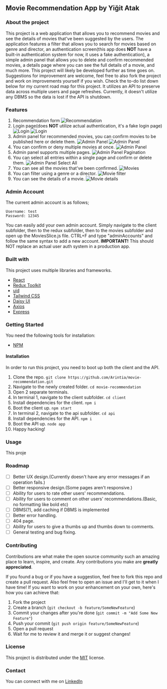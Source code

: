 ## Movie Recommendation App by Yiğit Atak

### About the project
This project is a web application that allows you to recommend movies and see the details of movies that've been suggested by the users. The application features a filter that allows you to search for movies based on genre and director, an authentication screen(this app does **NOT** have a built-in authentication system for now, it uses a fake authentication), a simple admin panel that allows you to delete and confirm recommended movies, a details page where you can see the full details of a movie, and much more. This project will likely be developed further as time goes on. Suggestions for improvement are welcome, feel free to also fork the project and work on improvements yourself if you wish. Check the to-do list down below for my current road map for this project. It utilizes an API to preserve data across multiple users and page refreshes. Currently, it doesn't utilize any DBMS so the data is lost if the API is shutdown.

### Features
1. Recommendation form
![Recommendation](./assets/recommendation.gif)
2. Login page(does **NOT** utilize actual authentication, it's a fake login page)
![Login](./assets/login.png)
![Login](./assets/loginerror.png)
3. Admin panel for recommended movies, you can confirm movies to be published here or delete them.
![Admin Panel](./assets/recommendationlist.png)
![Admin Panel](./assets/adminpanel.gif)
4. You can confirm or deny multiple movies at once.
![Admin Panel](./assets/adminpanelmultiple.gif)
5. Admin panel supports multiple pages.
![Admin Panel Pagination](./assets/pagination.png)
6. You can select all entries within a single page and confirm or delete them.
![Admin Panel Select All](./assets/selectall.gif)
7. You can see all the movies that've been confirmed.
![Movies](./assets/movies.png)
8. You can filter using a genre or a director.
![Movie filter](./assets/filter.gif)
9. You can see the details of a movie.
![Movie details](./assets/details.png)

### Admin Account
The current admin account is as follows;
```
Username: test
Password: 12345

```

You can easily add your own admin account. Simply navigate to the client subfolder, then to the redux subfolder, then to the movies subfolder and open up the MoviesSlice.js file. CTRL+F and type "adminAccounts" and follow the same syntax to add a new account. **IMPORTANT!** This should NOT replace an actual user auth system in a production app.
 
### Built with
This project uses multiple libraries and frameworks.
- [React](https://tr.reactjs.org/)
- [Redux Toolkit](https://redux-toolkit.js.org/)
- [uid](https://www.npmjs.com/package/uid)
- [Tailwind CSS](https://tailwindcss.com/)
- [Daisy UI](https://daisyui.com/)
- [Axios](https://github.com/axios/axios)
- [Express](https://expressjs.com/)

### Getting Started
You need the following tools for installation:
- [NPM](https://www.npmjs.com/)

#### Installation
In order to run this project, you need to boot up both the client and the API.
1. Clone the repo.
`git clone https://github.com/Arintia/movie-recommendation.git`
2. Navigate to the newly created folder.
`cd movie-recommendation`
3. Open 2 separate terminals.
4. In terminal 1, navigate to the client subfolder.
`cd client`
5. Install dependencies for the client.
`npm i`
6. Boot the client up.
`npm start`
7. In terminal 2, navigate to the api subfolder.
`cd api`
8. Install dependencies for the API.
`npm i`
9. Boot the API up.
`node app`
10. Happy hacking!

### Usage
This proje

### Roadmap
- [ ] Better UX design.(Currently doesn't have any error messages if an operation fails.)
- [ ] Better responsive design.(Some pages aren't responsive.)
- [ ] Ability for users to rate other users' recommendations.
- [ ] Ability for users to comment on other users' recommendations.(Basic, no formatting like bold etc)
- [ ] DBMS(?), add caching if DBMS is implemented
- [ ] Better error handling.
- [ ] 404 page.
- [ ] Ability for users to give a thumbs up and thumbs down to comments.
- [ ] General testing and bug fixing.

### Contributing
Contributions are what make the open source community such an amazing place to learn, inspire, and create. Any contributions you make are **greatly appreciated**.

If you found a bug or if you have a suggestion, feel free to fork this repo and create a pull request. Also feel free to open an issue and I'll get to it when I have time! If you want to work on your enhancement on your own, here's how you can achieve that:

1. Fork the project
2. Create a branch (`git checkout -b feature/SomeNewFeature`)
3. Commit your changes after you're done (`git commit -m "Add Some New Feature"`)
4. Push your commit (`git push origin feature/SomeNewFeature`)
5. Open a pull request
6. Wait for me to review it and merge it or suggest changes!

### License
This project is distributed under the [MIT](https://choosealicense.com/licenses/mit/) license. 

### Contact
You can connect with me on [LinkedIn](https://www.linkedin.com/in/yigitatak/)